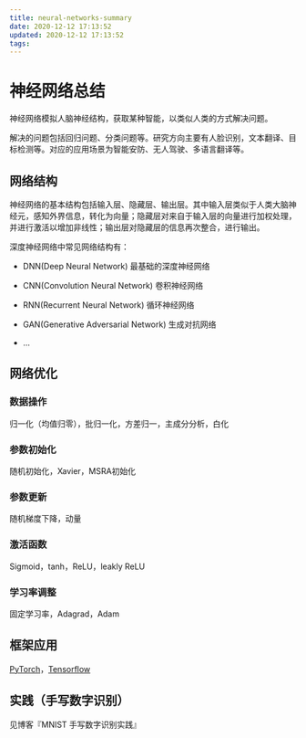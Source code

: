 ```yaml
---
title: neural-networks-summary
date: 2020-12-12 17:13:52
updated: 2020-12-12 17:13:52
tags:
---
```


# 神经网络总结

神经网络模拟人脑神经结构，获取某种智能，以类似人类的方式解决问题。

解决的问题包括回归问题、分类问题等。研究方向主要有人脸识别，文本翻译、目标检测等。对应的应用场景为智能安防、无人驾驶、多语言翻译等。

## 网络结构

神经网络的基本结构包括输入层、隐藏层、输出层。其中输入层类似于人类大脑神经元，感知外界信息，转化为向量；隐藏层对来自于输入层的向量进行加权处理，并进行激活以增加非线性；输出层对隐藏层的信息再次整合，进行输出。

深度神经网络中常见网络结构有：

- DNN(Deep Neural Network) 最基础的深度神经网络

- CNN(Convolution Neural Network) 卷积神经网络
- RNN(Recurrent Neural Network) 循环神经网络
- GAN(Generative Adversarial Network) 生成对抗网络
- ...

## 网络优化

### 数据操作

归一化（均值归零），批归一化，方差归一，主成分分析，白化

### 参数初始化

随机初始化，Xavier，MSRA初始化

### 参数更新

随机梯度下降，动量

### 激活函数

Sigmoid，tanh，ReLU，leakly ReLU

### 学习率调整

固定学习率，Adagrad，Adam

## 框架应用

[PyTorch](http://pytorch.org/)，[Tensorflow](https://github.com/tensorflow/tensorflow)

## 实践（手写数字识别）

见博客『MNIST 手写数字识别实践』
